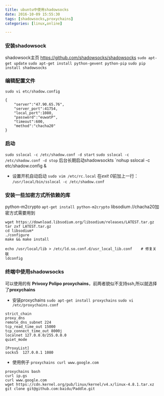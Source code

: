 ```yaml
---
title: ubuntu中使用shadowsocks
date: 2016-10-09 15:55:30
tags: [shadowsocks,proxychains]
categories: [linux,online]

---
```



### 安装shadowsock
shadowsock主页 https://github.com/shadowsocks/shadowsocks
`sudo apt-get update`
`sudo apt-get install python-gevent python-pip`
`sudo pip install shadowsocks`

### 编辑配置文件
`sudo vi etc/shadow.config`
<!-- more -->
```
{
	"server":"47.90.65.76",
	"server_port":41754,
	"local_port":1080,
	"password":"euwatP",
	"timeout":600,
	"method":"chacha20"
}
```

### 启动
`sudo sslocal -c /etc/shadow.conf -d start`
`sudo sslocal -c /etc/shadow.conf -d stop`
后台长期启动shadowsockts
`nohup sslocal -c etc/shadow.config &

* 设置开机自动启动
`sudo vim /etc/rc.local`
在*exit 0*前加上一行：
`/usr/local/bin/sslocal -c /etc/shadow.conf`

### 安装一些加密方式所依赖的库
python-m2crypto
`apt-get install python-m2crypto`
libsodium    //chacha20加密方式需要用到
```
wget https://download.libsodium.org/libsodium/releases/LATEST.tar.gz
tar zxf LATEST.tar.gz
cd libsodium*
./configure
make && make install
 
echo /usr/local/lib > /etc/ld.so.conf.d/usr_local_lib.conf    # 修复关联
ldconfig
```

### 终端中使用shadowsocks
可以使用的有 **Privoxy Polipo proxychains**，前两者貌似不支持ssh,所以就选择了**proxychains**

* 安装proxychains
`sudo apt-get install proxychains`
`sudo vi /etc/proxychains.conf`
```
strict_chain
proxy_dns
remote_dns_subnet 224
tcp_read_time_out 15000
tcp_connect_time_out 8000j
localnet 127.0.0.0/255.0.0.0
quiet_mode
 
[ProxyList]
socks5  127.0.0.1 1080
```
* 使用例子
`proxychains curl www.google.com`
```
proxychains bash
curl ip.gs
curl www.google.com 
wget https://cdn.kernel.org/pub/linux/kernel/v4.x/linux-4.8.1.tar.xz
git clone git@github.com:baidu/Paddle.git
```

